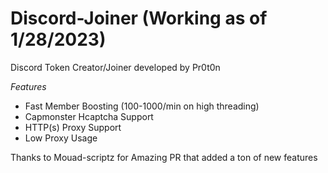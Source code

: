 # Discord-Joiner (Working as of 1/28/2023)

Discord Token Creator/Joiner developed by Pr0t0n


*Features*

* Fast Member Boosting (100-1000/min on high threading)
* Capmonster Hcaptcha Support
* HTTP(s) Proxy Support
* Low Proxy Usage

Thanks to Mouad-scriptz for Amazing PR that added a ton of new features 
 
 
 
